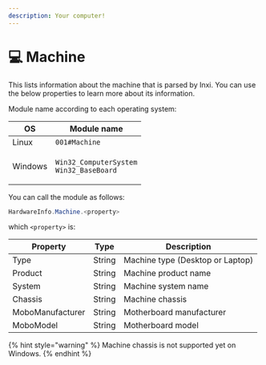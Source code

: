 ```yaml
---
description: Your computer!
---
```


# 💻 Machine

This lists information about the machine that is parsed by Inxi. You can use the below properties to learn more about its information.

Module name according to each operating system:

| OS      | Module name                                                              |
| ------- | ------------------------------------------------------------------------ |
| Linux   | `001#Machine`                                                            |
| Windows | <p><code>Win32_ComputerSystem</code><br><code>Win32_BaseBoard</code></p> |

You can call the module as follows:

```csharp
HardwareInfo.Machine.<property>
```

which `<property>` is:

| Property         | Type   | Description                      |
| ---------------- | ------ | -------------------------------- |
| Type             | String | Machine type (Desktop or Laptop) |
| Product          | String | Machine product name             |
| System           | String | Machine system name              |
| Chassis          | String | Machine chassis                  |
| MoboManufacturer | String | Motherboard manufacturer         |
| MoboModel        | String | Motherboard model                |

{% hint style="warning" %}
Machine chassis is not supported yet on Windows.
{% endhint %}
